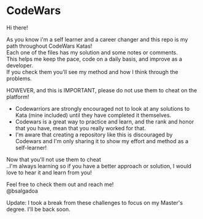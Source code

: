 # CodeWars

Hi there!

As you know i'm a self learner and a career changer and this repo is my path throughout CodeWars Katas!
<br>Each one of the files has my solution and some notes or comments.
<br>This helps me keep the pace, code on a daily basis, and improve as a developer.
<br>If you check them you'll see my method and how I think through the problems.

HOWEVER, and this is IMPORTANT, please do not use them to cheat on the platform!
   * Codewarriors are strongly encouraged not to look at any solutions to Kata (mine included) until they have completed it themselves.
   * Codewars is a great way to practice and learn, and the rank and honor that you have, mean that you really worked for that.
   * I'm aware that creating a repository like this is discouraged by Codewars and I'm only sharing it to show my effort and method as a self-learner!

Now that you'll not use them to cheat
<br>..I'm always learning so if you have a better approach or solution, I would love to hear it and learn from you!

Feel free to check them out and reach me!
<br>@bsalgadoa

Update: I took a break from these challenges to focus on my Master's degree. I'll be back soon.
